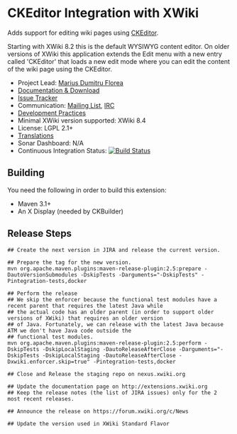 # CKEditor Integration with XWiki

Adds support for editing wiki pages using [CKEditor](http://ckeditor.com/).

Starting with XWiki 8.2 this is the default WYSIWYG content editor. On older versions of XWiki this application extends the Edit menu with a new entry called 'CKEditor' that loads a new edit mode where you can edit the content of the wiki page using the CKEditor.

* Project Lead: [Marius Dumitru Florea](http://www.xwiki.org/xwiki/bin/view/XWiki/mflorea)
* [Documentation & Download](http://extensions.xwiki.org/xwiki/bin/view/Extension/CKEditor+Integration)
* [Issue Tracker](http://jira.xwiki.org/browse/CKEDITOR)
* Communication: [Mailing List](http://dev.xwiki.org/xwiki/bin/view/Community/MailingLists), [IRC]( http://dev.xwiki.org/xwiki/bin/view/Community/IRC)
* [Development Practices](http://dev.xwiki.org)
* Minimal XWiki version supported: XWiki 8.4
* License: LGPL 2.1+
* [Translations](http://l10n.xwiki.org/xwiki/bin/view/Contrib/CKEditorIntegration)
* Sonar Dashboard: N/A
* Continuous Integration Status: [![Build Status](http://ci.xwiki.org/job/XWiki%20Contrib/job/application-ckeditor/job/master/badge/icon)](http://ci.xwiki.org/view/Contrib/job/XWiki%20Contrib/job/application-ckeditor/job/master/)

## Building

You need the following in order to build this extension:
* Maven 3.1+
* An X Display (needed by CKBuilder)

## Release Steps

    ## Create the next version in JIRA and release the current version.

    ## Prepare the tag for the new version.
    mvn org.apache.maven.plugins:maven-release-plugin:2.5:prepare -DautoVersionSubmodules -DskipTests -Darguments="-DskipTests" -Pintegration-tests,docker

    ## Perform the release
    ## We skip the enforcer because the functional test modules have a recent parent that requires the latest Java while
    ## the actual code has an older parent (in order to support older versions of XWiki) that requires an older version
    ## of Java. Fortunately, we can release with the latest Java because ATM we don't have Java code outside the
    ## functional test modules.
    mvn org.apache.maven.plugins:maven-release-plugin:2.5:perform -DskipTests -DskipLocalStaging -DautoReleaseAfterClose -Darguments="-DskipTests -DskipLocalStaging -DautoReleaseAfterClose -Dxwiki.enforcer.skip=true" -Pintegration-tests,docker

    ## Close and Release the staging repo on nexus.xwiki.org
    
    ## Update the documentation page on http://extensions.xwiki.org
    ## Keep the release notes (the list of JIRA issues) only for the 2 most recent releases.

    ## Announce the release on https://forum.xwiki.org/c/News

    ## Update the version used in XWiki Standard Flavor

